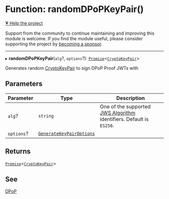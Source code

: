 # Function: randomDPoPKeyPair()

[💗 Help the project](https://github.com/sponsors/panva)

Support from the community to continue maintaining and improving this module is welcome. If you find the module useful, please consider supporting the project by [becoming a sponsor](https://github.com/sponsors/panva).

***

▸ **randomDPoPKeyPair**(`alg`?, `options`?): [`Promise`](https://developer.mozilla.org/docs/Web/JavaScript/Reference/Global_Objects/Promise)\<[`CryptoKeyPair`](../interfaces/CryptoKeyPair.md)\>

Generates random [CryptoKeyPair](../interfaces/CryptoKeyPair.md) to sign DPoP Proof JWTs with

## Parameters

| Parameter | Type | Description |
| ------ | ------ | ------ |
| `alg`? | `string` | One of the supported [JWS Algorithm](../type-aliases/JWSAlgorithm.md) identifiers. Default is `ES256`. |
| `options`? | [`GenerateKeyPairOptions`](../interfaces/GenerateKeyPairOptions.md) |  |

## Returns

[`Promise`](https://developer.mozilla.org/docs/Web/JavaScript/Reference/Global_Objects/Promise)\<[`CryptoKeyPair`](../interfaces/CryptoKeyPair.md)\>

## See

[DPoP](https://www.rfc-editor.org/rfc/rfc9449.html)
